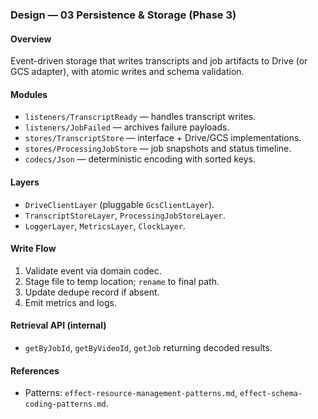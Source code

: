 ### Design — 03 Persistence & Storage (Phase 3)

#### Overview

Event-driven storage that writes transcripts and job artifacts to Drive (or GCS adapter), with atomic writes and schema validation.

#### Modules

- `listeners/TranscriptReady` — handles transcript writes.
- `listeners/JobFailed` — archives failure payloads.
- `stores/TranscriptStore` — interface + Drive/GCS implementations.
- `stores/ProcessingJobStore` — job snapshots and status timeline.
- `codecs/Json` — deterministic encoding with sorted keys.

#### Layers

- `DriveClientLayer` (pluggable `GcsClientLayer`).
- `TranscriptStoreLayer`, `ProcessingJobStoreLayer`.
- `LoggerLayer`, `MetricsLayer`, `ClockLayer`.

#### Write Flow

1. Validate event via domain codec.
2. Stage file to temp location; `rename` to final path.
3. Update dedupe record if absent.
4. Emit metrics and logs.

#### Retrieval API (internal)

- `getByJobId`, `getByVideoId`, `getJob` returning decoded results.

#### References

- Patterns: `effect-resource-management-patterns.md`, `effect-schema-coding-patterns.md`.

